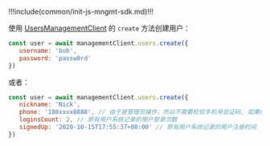 !!!include(common/init-js-mngmt-sdk.md)!!!

使用 [UsersManagementClient](/reference/sdk-for-node/management/UsersManagementClient.md) 的 `create` 方法创建用户：

```javascript
const user = await managementClient.users.create({
   username: 'bob',
   password: 'passw0rd'
})
```

或者：

```javascript
const user = await managementClient.users.create({
   nickname: 'Nick',
   phone: '188xxxx8888', // 由于是管理员操作，所以不需要检验手机号验证码, 如果你需要检验，请使用  AuthenticationClient
   loginsCount: 2, // 原有用户系统记录的用户登录次数
   signedUp: '2020-10-15T17:55:37+08:00' // 原有用户系统记录的用户注册时间
})
```
